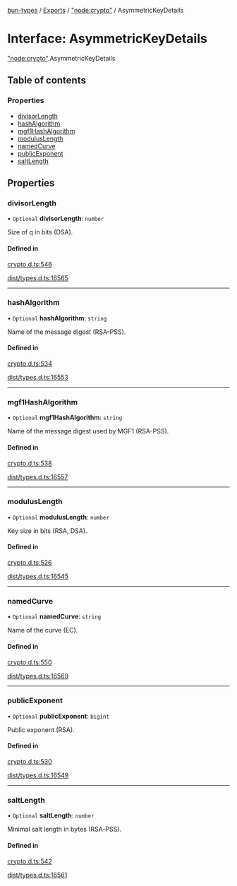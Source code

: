 [bun-types](../README.md) / [Exports](../modules.md) / ["node:crypto"](../modules/node_crypto_.md) / AsymmetricKeyDetails

# Interface: AsymmetricKeyDetails

["node:crypto"](../modules/node_crypto_.md).AsymmetricKeyDetails

## Table of contents

### Properties

- [divisorLength](node_crypto_.AsymmetricKeyDetails.md#divisorlength)
- [hashAlgorithm](node_crypto_.AsymmetricKeyDetails.md#hashalgorithm)
- [mgf1HashAlgorithm](node_crypto_.AsymmetricKeyDetails.md#mgf1hashalgorithm)
- [modulusLength](node_crypto_.AsymmetricKeyDetails.md#moduluslength)
- [namedCurve](node_crypto_.AsymmetricKeyDetails.md#namedcurve)
- [publicExponent](node_crypto_.AsymmetricKeyDetails.md#publicexponent)
- [saltLength](node_crypto_.AsymmetricKeyDetails.md#saltlength)

## Properties

### divisorLength

• `Optional` **divisorLength**: `number`

Size of q in bits (DSA).

#### Defined in

[crypto.d.ts:546](https://github.com/valgaze/bun-types/blob/5e53f27/crypto.d.ts#L546)

[dist/types.d.ts:16565](https://github.com/valgaze/bun-types/blob/5e53f27/dist/types.d.ts#L16565)

___

### hashAlgorithm

• `Optional` **hashAlgorithm**: `string`

Name of the message digest (RSA-PSS).

#### Defined in

[crypto.d.ts:534](https://github.com/valgaze/bun-types/blob/5e53f27/crypto.d.ts#L534)

[dist/types.d.ts:16553](https://github.com/valgaze/bun-types/blob/5e53f27/dist/types.d.ts#L16553)

___

### mgf1HashAlgorithm

• `Optional` **mgf1HashAlgorithm**: `string`

Name of the message digest used by MGF1 (RSA-PSS).

#### Defined in

[crypto.d.ts:538](https://github.com/valgaze/bun-types/blob/5e53f27/crypto.d.ts#L538)

[dist/types.d.ts:16557](https://github.com/valgaze/bun-types/blob/5e53f27/dist/types.d.ts#L16557)

___

### modulusLength

• `Optional` **modulusLength**: `number`

Key size in bits (RSA, DSA).

#### Defined in

[crypto.d.ts:526](https://github.com/valgaze/bun-types/blob/5e53f27/crypto.d.ts#L526)

[dist/types.d.ts:16545](https://github.com/valgaze/bun-types/blob/5e53f27/dist/types.d.ts#L16545)

___

### namedCurve

• `Optional` **namedCurve**: `string`

Name of the curve (EC).

#### Defined in

[crypto.d.ts:550](https://github.com/valgaze/bun-types/blob/5e53f27/crypto.d.ts#L550)

[dist/types.d.ts:16569](https://github.com/valgaze/bun-types/blob/5e53f27/dist/types.d.ts#L16569)

___

### publicExponent

• `Optional` **publicExponent**: `bigint`

Public exponent (RSA).

#### Defined in

[crypto.d.ts:530](https://github.com/valgaze/bun-types/blob/5e53f27/crypto.d.ts#L530)

[dist/types.d.ts:16549](https://github.com/valgaze/bun-types/blob/5e53f27/dist/types.d.ts#L16549)

___

### saltLength

• `Optional` **saltLength**: `number`

Minimal salt length in bytes (RSA-PSS).

#### Defined in

[crypto.d.ts:542](https://github.com/valgaze/bun-types/blob/5e53f27/crypto.d.ts#L542)

[dist/types.d.ts:16561](https://github.com/valgaze/bun-types/blob/5e53f27/dist/types.d.ts#L16561)
